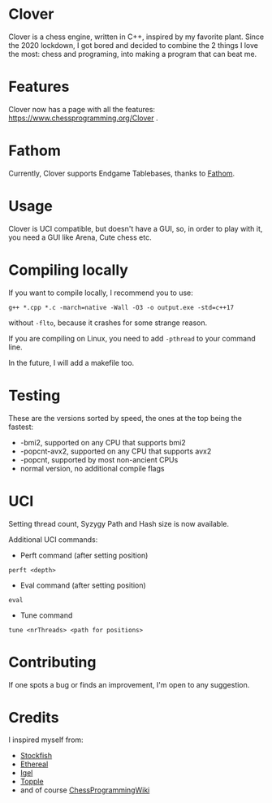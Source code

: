 # Clover

Clover is a chess engine, written in C++, inspired by my favorite plant. Since the 2020 lockdown, I got bored and decided to combine the 2 things I love the most: chess and programing, into making a program that can beat me.

# Features

Clover now has a page with all the features: https://www.chessprogramming.org/Clover .

# Fathom

Currently, Clover supports Endgame Tablebases, thanks to [Fathom](https://github.com/jdart1/Fathom).

# Usage

Clover is UCI compatible, but doesn't have a GUI, so, in order to play with it, you need a GUI like Arena, Cute chess etc.

# Compiling locally

If you want to compile locally, I recommend you to use:

```g++ *.cpp *.c -march=native -Wall -O3 -o output.exe -std=c++17```

without ```-flto```, because it crashes for some strange reason.

If you are compiling on Linux, you need to add ```-pthread``` to your command line.

In the future, I will add a makefile too.

# Testing

These are the versions sorted by speed, the ones at the top being the fastest:

- -bmi2, supported on any CPU that supports bmi2
- -popcnt-avx2, supported on any CPU that supports avx2
- -popcnt, supported by most non-ancient CPUs
- normal version, no additional compile flags

# UCI

Setting thread count, Syzygy Path and Hash size is now available.

Additional UCI commands:

- Perft command (after setting position)

```
perft <depth>
```

- Eval command (after setting position)

```
eval
```

- Tune command
```
tune <nrThreads> <path for positions>
```

# Contributing

If one spots a bug or finds an improvement, I'm open to any suggestion.

# Credits

I inspired myself from:

- [Stockfish](https://github.com/official-stockfish/Stockfish)
- [Ethereal](https://github.com/AndyGrant/Ethereal)
- [Igel](https://github.com/vshcherbyna/igel)
- [Topple](https://github.com/konsolas/ToppleChess)
- and of course [ChessProgrammingWiki](https://www.chessprogramming.org/Main_Page)
